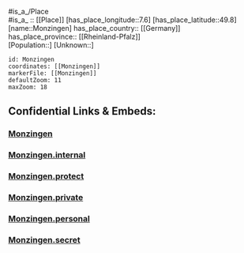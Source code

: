 ﻿---
location: [49.8,7.6] 
mapzoom: [7,12] 
mapmarker: city 
type: City
tags:
- geo/City


SpocWebEntityId: 32595
isDeleted: false
confidential: public

---
#is_a_/Place  
#is_a_ :: [[Place]] 
[has_place_longitude::7.6] 
[has_place_latitude::49.8] 
[name::Monzingen] 
has_place_country:: [[Germany]]  
has_place_province:: [[Rheinland-Pfalz]]  
[Population::] 
[Unknown::] 


```leaflet
id: Monzingen
coordinates: [[Monzingen]] 
markerFile: [[Monzingen]] 
defaultZoom: 11 
maxZoom: 18
```


## Confidential Links & Embeds: 

### [Monzingen](/_public/Earth/Continent/Europe/Europe~Central/Germany/Germany~West/Rheinland-Pfalz/counties~RP/Bad_Kreuznach/cities~Kreuznach/Bad_Sobernheim/City/Monzingen.md) 

### [Monzingen.internal](/_internal/Earth/Continent/Europe/Europe~Central/Germany/Germany~West/Rheinland-Pfalz/counties~RP/Bad_Kreuznach/cities~Kreuznach/Bad_Sobernheim/City/Monzingen.internal.md) 

### [Monzingen.protect](/_protect/Earth/Continent/Europe/Europe~Central/Germany/Germany~West/Rheinland-Pfalz/counties~RP/Bad_Kreuznach/cities~Kreuznach/Bad_Sobernheim/City/Monzingen.protect.md) 

### [Monzingen.private](/_private/Earth/Continent/Europe/Europe~Central/Germany/Germany~West/Rheinland-Pfalz/counties~RP/Bad_Kreuznach/cities~Kreuznach/Bad_Sobernheim/City/Monzingen.private.md) 

### [Monzingen.personal](/_personal/Earth/Continent/Europe/Europe~Central/Germany/Germany~West/Rheinland-Pfalz/counties~RP/Bad_Kreuznach/cities~Kreuznach/Bad_Sobernheim/City/Monzingen.personal.md) 

### [Monzingen.secret](/_secret/Earth/Continent/Europe/Europe~Central/Germany/Germany~West/Rheinland-Pfalz/counties~RP/Bad_Kreuznach/cities~Kreuznach/Bad_Sobernheim/City/Monzingen.secret.md) 
